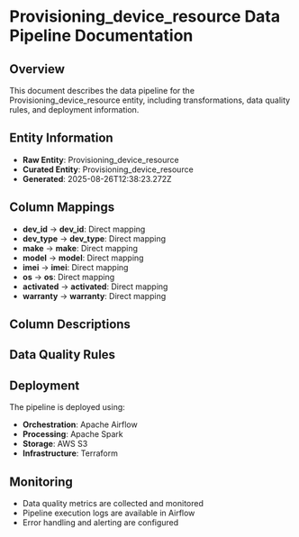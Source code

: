 # Provisioning_device_resource Data Pipeline Documentation

## Overview
This document describes the data pipeline for the Provisioning_device_resource entity, including transformations, data quality rules, and deployment information.

## Entity Information
- **Raw Entity**: Provisioning_device_resource
- **Curated Entity**: Provisioning_device_resource
- **Generated**: 2025-08-26T12:38:23.272Z

## Column Mappings
- **dev_id** → **dev_id**: Direct mapping
- **dev_type** → **dev_type**: Direct mapping
- **make** → **make**: Direct mapping
- **model** → **model**: Direct mapping
- **imei** → **imei**: Direct mapping
- **os** → **os**: Direct mapping
- **activated** → **activated**: Direct mapping
- **warranty** → **warranty**: Direct mapping

## Column Descriptions


## Data Quality Rules


## Deployment
The pipeline is deployed using:
- **Orchestration**: Apache Airflow
- **Processing**: Apache Spark
- **Storage**: AWS S3
- **Infrastructure**: Terraform

## Monitoring
- Data quality metrics are collected and monitored
- Pipeline execution logs are available in Airflow
- Error handling and alerting are configured
